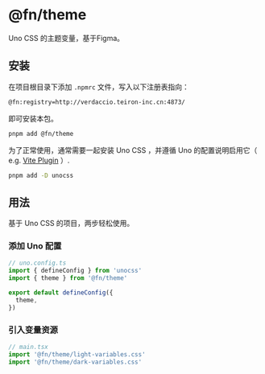 # @fn/theme

Uno CSS 的主题变量，基于Figma。

## 安装

在项目根目录下添加 `.npmrc` 文件，写入以下注册表指向：

```bash
@fn:registry=http://verdaccio.teiron-inc.cn:4873/
```

即可安装本包。

```bash
pnpm add @fn/theme
```

为了正常使用，通常需要一起安装 Uno CSS ，并遵循 Uno 的配置说明启用它（ e.g. [Vite Plugin](https://unocss.dev/integrations/vite) ）.

```bash
pnpm add -D unocss
```

## 用法

基于 Uno CSS 的项目，两步轻松使用。

### 添加 Uno 配置

```ts
// uno.config.ts
import { defineConfig } from 'unocss'
import { theme } from '@fn/theme'

export default defineConfig({
  theme,
})
```

### 引入变量资源

```ts
// main.tsx
import '@fn/theme/light-variables.css'
import '@fn/theme/dark-variables.css'
```
